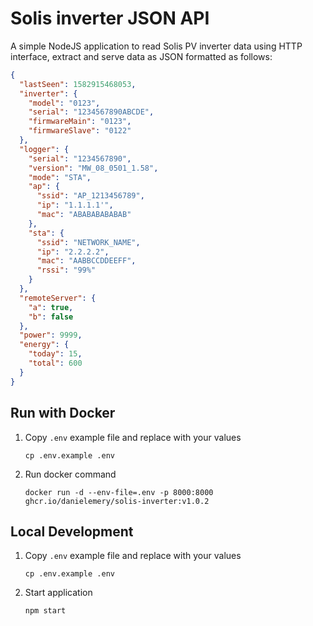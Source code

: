 # Solis inverter JSON API

A simple NodeJS application to read Solis PV inverter data using HTTP interface, extract and serve data as JSON formatted as follows:

```json
{
  "lastSeen": 1582915468053,
  "inverter": {
    "model": "0123",
    "serial": "1234567890ABCDE",
    "firmwareMain": "0123",
    "firmwareSlave": "0122"
  },
  "logger": {
    "serial": "1234567890",
    "version": "MW_08_0501_1.58",
    "mode": "STA",
    "ap": {
      "ssid": "AP_1213456789",
      "ip": "1.1.1.1'",
      "mac": "ABABABABABAB"
    },
    "sta": {
      "ssid": "NETWORK_NAME",
      "ip": "2.2.2.2",
      "mac": "AABBCCDDEEFF",
      "rssi": "99%"
    }
  },
  "remoteServer": {
    "a": true,
    "b": false
  },
  "power": 9999,
  "energy": {
    "today": 15,
    "total": 600
  }
}
```

## Run with Docker

1. Copy `.env` example file and replace with your values

   ```
   cp .env.example .env
   ```
2. Run docker command
   ```
   docker run -d --env-file=.env -p 8000:8000 ghcr.io/danielemery/solis-inverter:v1.0.2
   ```

## Local Development

1. Copy `.env` example file and replace with your values

   ```
   cp .env.example .env
   ```

2. Start application

   ```
   npm start
   ```
